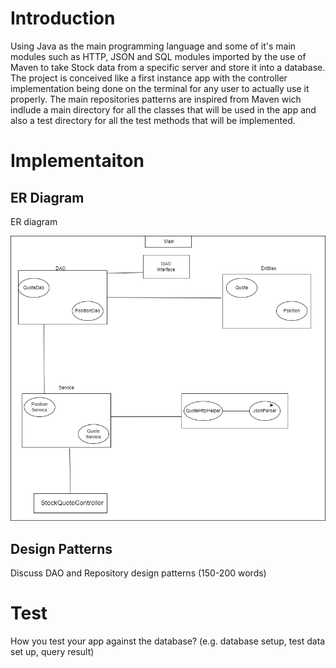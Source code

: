 # Introduction
Using Java as the main programming language and some of it's main modules such as HTTP, JSON and SQL modules imported by the use of Maven to take Stock data from a specific server and store it into a database. 
The project is conceived like a first instance app with the controller implementation being done on the terminal for any user to actually use it properly.
The main repositories patterns are inspired from Maven wich indlude a main directory for all the classes that will be used in the app and also a test directory for all the test methods that will be implemented.

# Implementaiton
## ER Diagram
ER diagram

![Digram](https://github.com/jarviscanada/jarvis_data_eng_ManuelDjeumen/blob/develop/core_java/jdbc/src/main/resources/diagramme.png)

## Design Patterns
Discuss DAO and Repository design patterns (150-200 words)

# Test
How you test your app against the database? (e.g. database setup, test data set up, query result)


